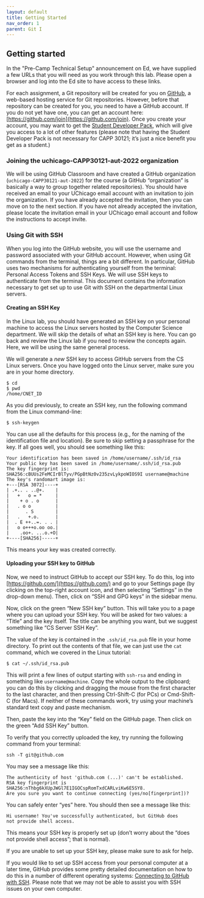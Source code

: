 ```yaml
---
layout: default
title: Getting Started
nav_order: 1
parent: Git I
---
```


## Getting started

In the "Pre-Camp Technical Setup" announcement on Ed, we have supplied a few URLs that you will need as you work through this lab. Please open a browser and log into the Ed site to have access to these links.

For each assignment, a Git repository will be created for you on [GitHub](https://github.com/), a web-based hosting service for Git repositories. However, before that repository can be created for you, you need to have a GitHub account. If you do not yet have one, you can get an account here: [https://github.com/join](https://github.com/join). Once you create your account, you may want to get the [Student Developer Pack](https://education.github.com/pack), which will give you access to a lot of other features (please note that having the Student Developer Pack is not necessary for CAPP 30121; it’s just a nice benefit you get as a student.)

### Joining the uchicago-CAPP30121-aut-2022 organization

We will be using GitHub Classroom and have created a GitHub organization (`uchicago-CAPP30121-aut-2022`) for the course (a GitHub “organization” is basically a way to group together related repositories). You should have received an email to your UChicago email account with an invitation to join the organization. If you have already accepted the invitation, then you can move on to the next section. If you have not already accepted the invitation, please locate the invitation email in your UChicago email account and follow the instructions to accept invite.

### Using Git with SSH

When you log into the GitHub website, you will use the username and password associated with your GitHub account. However, when using Git commands from the terminal, things are a bit different. In particular, GitHub uses two mechanisms for authenticating yourself from the terminal: Personal Access Tokens and SSH Keys. We will use SSH keys to authenticate from the terminal. This document contains the information necessary to get set up to use Git with SSH on the departmental Linux servers.

#### Creating an SSH Key

In the Linux lab, you should have generated an SSH key on your personal machine to access the Linux servers hosted by the Computer Science department. We will skip the details of what an SSH key is here. You can go back and review the Linux lab if you need to review the concepts again. Here, we will be using the same general process.

We will generate a *new* SSH key to access GitHub servers from the CS Linux servers. Once you have logged onto the Linux server, make sure you are in your home directory.

    $ cd
    $ pwd
    /home/CNET_ID

As you did previously, to create an SSH key, run the following command from the Linux command-line:

    $ ssh-keygen

You can use all the defaults for this process (e.g., for the naming of the identification file and location). Be sure to skip setting a passphrase for the key. If all goes well, you should see something like this:

    Your identification has been saved in /home/username/.ssh/id_rsa
    Your public key has been saved in /home/username/.ssh/id_rsa.pub
    The key fingerprint is:
    SHA256:cBUUs2FeMCIrBlTyv/PGpBtNz0v235zvLykpoWIOS9I username@machine
    The key's randomart image is:
    +---[RSA 3072]----+
    | .+.. . ..@+.    |
    |   +   o = *     |
    |    + o . o      |
    |   . o o         |
    |      . S        |
    |   .   +.o.      |
    |  . E ++..=. . . |
    |   o o+++o.oo oo.|
    |    .oo+. ...o.+O|
    +----[SHA256]-----+

This means your key was created correctly.

#### Uploading your SSH key to GitHub

Now, we need to instruct GitHub to accept our SSH key. To do this, log into [https://github.com/](https://github.com/) and go to your Settings page (by clicking on the top-right account icon, and then selecting “Settings” in the drop-down menu). Then, click on “SSH and GPG keys” in the sidebar menu.

Now, click on the green “New SSH key” button. This will take you to a page where you can upload your SSH key. You will be asked for two values: a “Title” and the key itself. The title can be anything you want, but we suggest something like “CS Server SSH Key”.

The value of the key is contained in the `.ssh/id_rsa.pub` file in your home directory. To print out the contents of that file, we can just use the `cat` command, which we covered in the Linux tutorial:

    $ cat ~/.ssh/id_rsa.pub

This will print a few lines of output starting with `ssh-rsa` and ending in something like `username@machine`. Copy the whole output to the clipboard; you can do this by clicking and dragging the mouse from the first character to the last character, and then pressing Ctrl-Shift-C (for PCs) or Cmd-Shift-C (for Macs). If neither of these commands work, try using your machine’s standard text copy and paste mechanism.

Then, paste the key into the “Key” field on the GitHub page. Then click on the green “Add SSH Key” button.

To verify that you correctly uploaded the key, try running the following command from your terminal:

    ssh -T git@github.com

You may see a message like this:

    The authenticity of host 'github.com (...)' can't be established.
    RSA key fingerprint is SHA256:nThbg6kXUpJWGl7E1IGOCspRomTxdCARLviKw6E5SY8.
    Are you sure you want to continue connecting (yes/no[fingerprint])?

You can safely enter “yes” here. You should then see a message like this:

    Hi username! You've successfully authenticated, but GitHub does
    not provide shell access.

This means your SSH key is properly set up (don’t worry about the “does not provide shell access”; that is normal).

If you are unable to set up your SSH key, please make sure to ask for help.

If you would like to set up SSH access from your personal computer at a later time, GitHub provides some pretty detailed documentation on how to do this in a number of different operating systems: [Connecting to GitHub with SSH](https://docs.github.com/en/github/authenticating-to-github/connecting-to-github-with-ssh). Please note that we may not be able to assist you with SSH issues on your own computer.
